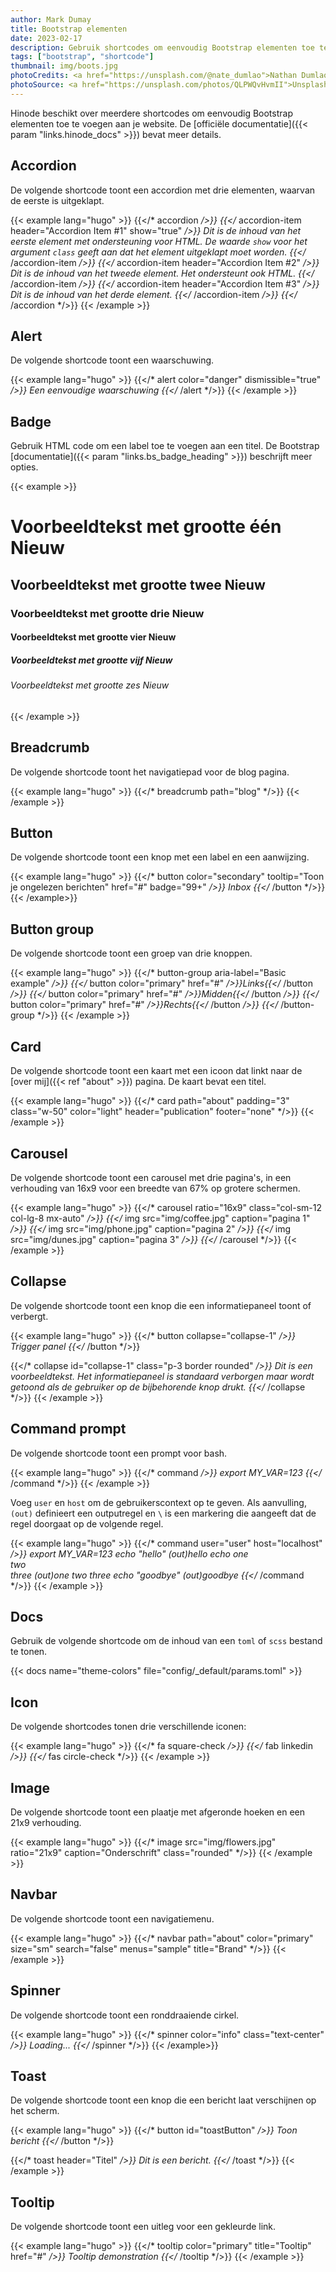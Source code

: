 ```yaml
---
author: Mark Dumay
title: Bootstrap elementen
date: 2023-02-17
description: Gebruik shortcodes om eenvoudig Bootstrap elementen toe te voegen.
tags: ["bootstrap", "shortcode"]
thumbnail: img/boots.jpg
photoCredits: <a href="https://unsplash.com/@nate_dumlao">Nathan Dumlao</a>
photoSource: <a href="https://unsplash.com/photos/QLPWQvHvmII">Unsplash</a>
---
```


Hinode beschikt over meerdere shortcodes om eenvoudig Bootstrap elementen toe te voegen aan je website. De [officiële documentatie]({{< param "links.hinode_docs" >}}) bevat meer details.

## Accordion

De volgende shortcode toont een accordion met drie elementen, waarvan de eerste is uitgeklapt.

<!-- markdownlint-disable MD037 -->
{{< example lang="hugo" >}}
{{</* accordion */>}}
  {{</* accordion-item header="Accordion Item #1" show="true" */>}}
    Dit is de inhoud van het eerste element met ondersteuning voor HTML. De waarde <code>show</code> 
    voor het argument <code>class</code> geeft aan dat het element uitgeklapt moet worden.
  {{</* /accordion-item */>}}
  {{</* accordion-item header="Accordion Item #2" */>}}
    Dit is de inhoud van het tweede element. Het ondersteunt ook HTML.
  {{</* /accordion-item */>}}
  {{</* accordion-item header="Accordion Item #3" */>}}
    Dit is de inhoud van het derde element.
  {{</* /accordion-item */>}}
{{</* /accordion */>}}
{{< /example >}}
<!-- markdownlint-enable MD037 -->

## Alert

De volgende shortcode toont een waarschuwing.

<!-- markdownlint-disable MD037 -->
{{< example lang="hugo" >}}
{{</* alert color="danger" dismissible="true" */>}}
    Een eenvoudige waarschuwing
{{</* /alert */>}}
{{< /example >}}
<!-- markdownlint-enable MD037 -->

## Badge

Gebruik HTML code om een label toe te voegen aan een titel. De Bootstrap [documentatie]({{< param "links.bs_badge_heading" >}}) beschrijft meer opties.

{{< example >}}
<h1>Voorbeeldtekst met grootte één <span class="badge bg-secondary">Nieuw</span></h1>
<h2>Voorbeeldtekst met grootte twee <span class="badge bg-secondary">Nieuw</span></h2>
<h3>Voorbeeldtekst met grootte drie <span class="badge bg-secondary">Nieuw</span></h3>
<h4>Voorbeeldtekst met grootte vier <span class="badge bg-secondary">Nieuw</span></h4>
<h5>Voorbeeldtekst met grootte vijf <span class="badge bg-secondary">Nieuw</span></h5>
<h6>Voorbeeldtekst met grootte zes <span class="badge bg-secondary">Nieuw</span></h6>
{{< /example >}}

## Breadcrumb

De volgende shortcode toont het navigatiepad voor de blog pagina.

<!-- markdownlint-disable MD037 -->
{{< example lang="hugo" >}}
{{</* breadcrumb path="blog" */>}}
{{< /example >}}
<!-- markdownlint-enable MD037 -->

## Button

De volgende shortcode toont een knop met een label en een aanwijzing.

<!-- markdownlint-disable MD037 -->
{{< example lang="hugo" >}}
{{</* button color="secondary" tooltip="Toon je ongelezen berichten" href="#" badge="99+" */>}}
    Inbox
{{</* /button */>}}
{{< /example>}}
<!-- markdownlint-enable MD037 -->

## Button group

De volgende shortcode toont een groep van drie knoppen.

<!-- markdownlint-disable MD037 -->
{{< example lang="hugo" >}}
{{</* button-group aria-label="Basic example" */>}}
  {{</* button color="primary" href="#" */>}}Links{{</* /button */>}}
  {{</* button color="primary" href="#" */>}}Midden{{</* /button */>}}
  {{</* button color="primary" href="#" */>}}Rechts{{</* /button */>}}
{{</* /button-group */>}}
{{< /example >}}
<!-- markdownlint-enable MD037 -->

## Card

De volgende shortcode toont een kaart met een icoon dat linkt naar de [over mij]({{< ref "about" >}}) pagina. De kaart bevat een titel.

<!-- markdownlint-disable MD037 -->
{{< example lang="hugo" >}}
{{</* card path="about" padding="3" class="w-50" color="light" header="publication" footer="none" */>}}
{{< /example >}}
<!-- markdownlint-enable MD037 -->

## Carousel

De volgende shortcode toont een carousel met drie pagina's, in een verhouding van 16x9 voor een breedte van 67% op grotere schermen.

<!-- markdownlint-disable MD037 -->
{{< example lang="hugo" >}}
{{</* carousel ratio="16x9" class="col-sm-12 col-lg-8 mx-auto" */>}}
  {{</* img src="img/coffee.jpg" caption="pagina 1" */>}}
  {{</* img src="img/phone.jpg" caption="pagina 2" */>}}
  {{</* img src="img/dunes.jpg" caption="pagina 3" */>}}
{{</* /carousel */>}}
{{< /example >}}
<!-- markdownlint-enable MD037 -->

## Collapse

De volgende shortcode toont een knop die een informatiepaneel toont of verbergt.

<!-- markdownlint-disable MD037 -->
{{< example lang="hugo" >}}
{{</* button collapse="collapse-1" */>}}
    Trigger panel
{{</* /button */>}}

{{</* collapse id="collapse-1" class="p-3 border rounded" */>}}
    Dit is een voorbeeldtekst. Het informatiepaneel is <i>standaard verborgen </i> maar wordt getoond als
    de gebruiker op de bijbehorende knop drukt.
{{</* /collapse */>}}
{{< /example >}}
<!-- markdownlint-enable MD037 -->

## Command prompt

De volgende shortcode toont een prompt voor bash.

<!-- markdownlint-disable MD037 -->
{{< example lang="hugo" >}}
{{</* command */>}}
export MY_VAR=123
{{</* /command */>}}
{{< /example >}}
<!-- markdownlint-enable MD037 -->

Voeg  `user` en `host` om de gebruikerscontext op te geven. Als aanvulling, `(out)` definieert een outputregel en `\` is een markering die aangeeft dat de regel doorgaat op de volgende regel.

<!-- markdownlint-disable MD037 -->
{{< example lang="hugo" >}}
{{</* command user="user" host="localhost" */>}}
export MY_VAR=123
echo "hello"
(out)hello
echo one \
two \
three
(out)one two three
echo "goodbye"
(out)goodbye
{{</* /command */>}}
{{< /example >}}
<!-- markdownlint-enable MD037 -->

## Docs

Gebruik de volgende shortcode om de inhoud van een `toml` of `scss` bestand te tonen.

{{< docs name="theme-colors" file="config/_default/params.toml" >}}

## Icon

De volgende shortcodes tonen drie verschillende iconen:

<!-- markdownlint-disable MD037 -->
{{< example lang="hugo" >}}
{{</* fa square-check */>}}
{{</* fab linkedin */>}}
{{</* fas circle-check */>}}
{{< /example >}}
<!-- markdownlint-enable MD037 -->

## Image

De volgende shortcode toont een plaatje met afgeronde hoeken en een 21x9 verhouding.

<!-- markdownlint-disable MD037 -->
{{< example lang="hugo" >}}
{{</* image src="img/flowers.jpg" ratio="21x9" caption="Onderschrift" class="rounded" */>}}
{{< /example >}}
<!-- markdownlint-enable MD037 -->

## Navbar

De volgende shortcode toont een navigatiemenu.

<!-- markdownlint-disable MD037 -->
{{< example lang="hugo" >}}
{{</* navbar path="about" color="primary" size="sm" search="false" menus="sample" title="Brand" */>}}
{{< /example >}}
<!-- markdownlint-enable MD037 -->

## Spinner

De volgende shortcode toont een ronddraaiende cirkel.

<!-- markdownlint-disable MD037 -->
{{< example lang="hugo" >}}
{{</* spinner color="info" class="text-center" */>}}
Loading...
{{</* /spinner */>}}
{{< /example>}}
<!-- markdownlint-enable MD037 -->

## Toast

De volgende shortcode toont een knop die een bericht laat verschijnen op het scherm.

<!-- markdownlint-disable MD037 -->
{{< example lang="hugo" >}}
{{</* button id="toastButton" */>}}
    Toon bericht
{{</* /button */>}}

{{</* toast header="Titel" */>}}
    Dit is een bericht.
{{</* /toast */>}}
{{< /example >}}
<!-- markdownlint-enable MD037 -->

## Tooltip

De volgende shortcode toont een uitleg voor een gekleurde link.

<!-- markdownlint-disable MD037 -->
{{< example lang="hugo" >}}
{{</* tooltip color="primary" title="Tooltip" href="#" */>}}
    Tooltip demonstration
{{</* /tooltip */>}}
{{< /example >}}
<!-- markdownlint-enable MD037 -->
